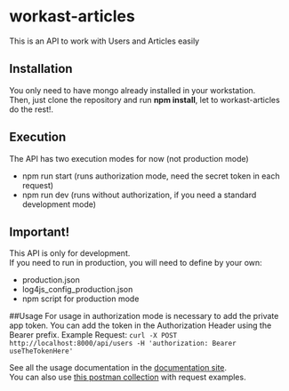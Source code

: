 # workast-articles
This is an API to work with Users and Articles easily 

## Installation
You only need to have mongo already installed in your workstation.  
Then, just clone the repository and run **npm install**, let to workast-articles do the rest!.

## Execution
The API has two execution modes for now (not production mode)
* npm run start (runs authorization mode, need the secret token in each request)
* npm run dev (runs without authorization, if you need a standard development mode)

## Important!
This API is only for development.  
If you need to run in production, you will need to define by your own:
 * production.json 
 * log4js_config_production.json 
 * npm script for production mode


##Usage
For usage in authorization mode is necessary to add the private app token.
You can add the token in the Authorization Header using the Bearer prefix.
Example Request:
` curl -X POST  http://localhost:8000/api/users -H 'authorization: Bearer useTheTokenHere' `

See all the usage documentation in the [documentation site](https://workastarticle.docs.apiary.io/#).  
You can also use [this postman collection](https://www.getpostman.com/collections/a3a1bdc87623656251bc) with request examples. 